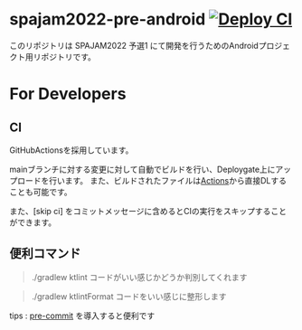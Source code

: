 # spajam2022-pre-android  [![Deploy CI](https://github.com/yowayowa-19/spajam2022-pre-android/actions/workflows/deploy.yml/badge.svg?branch=main)](https://github.com/yowayowa-19/spajam2022-pre-android/actions/workflows/deploy.yml)
このリポジトリは SPAJAM2022 予選1 にて開発を行うためのAndroidプロジェクト用リポジトリです。


   
# For Developers
## CI
GitHubActionsを採用しています。

mainブランチに対する変更に対して自動でビルドを行い、Deploygate上にアップロードを行います。
また、ビルドされたファイルは[Actions](https://github.com/yowayowa-19/spajam2022-pre-android/actions)から直接DLすることも可能です。

また、[skip ci] をコミットメッセージに含めるとCIの実行をスキップすることができます。

## 便利コマンド
> ./gradlew ktlint
コードがいい感じかどうか判別してくれます

> ./gradlew ktlintFormat
コードをいい感じに整形します

tips : [pre-commit](https://pre-commit.com/) を導入すると便利です
